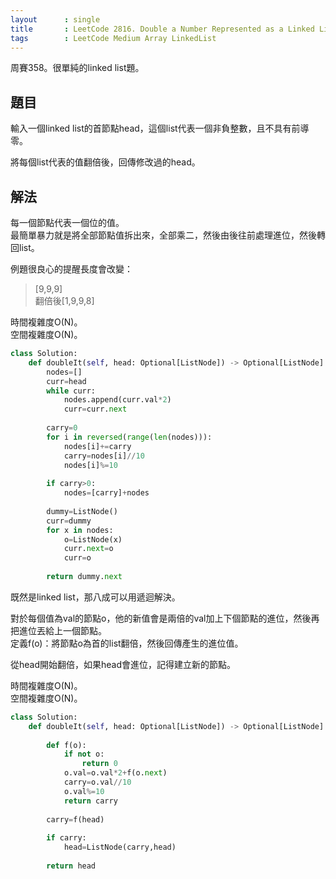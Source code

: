```yaml
---
layout      : single
title       : LeetCode 2816. Double a Number Represented as a Linked List
tags        : LeetCode Medium Array LinkedList
---
```

周賽358。很單純的linked list題。  

## 題目

輸入一個linked list的首節點head，這個list代表一個非負整數，且不具有前導零。  

將每個list代表的值翻倍後，回傳修改過的head。  

## 解法

每一個節點代表一個位的值。  
最簡單暴力就是將全部節點值拆出來，全部乘二，然後由後往前處理進位，然後轉回list。  

例題很良心的提醒長度會改變：  
> [9,9,9]  
> 翻倍後[1,9,9,8]  

時間複雜度O(N)。  
空間複雜度O(N)。  

```python
class Solution:
    def doubleIt(self, head: Optional[ListNode]) -> Optional[ListNode]:
        nodes=[]
        curr=head
        while curr:
            nodes.append(curr.val*2)
            curr=curr.next
            
        carry=0
        for i in reversed(range(len(nodes))):
            nodes[i]+=carry
            carry=nodes[i]//10
            nodes[i]%=10
            
        if carry>0:
            nodes=[carry]+nodes
        
        dummy=ListNode()
        curr=dummy
        for x in nodes:
            o=ListNode(x)
            curr.next=o
            curr=o
        
        return dummy.next
```

既然是linked list，那八成可以用遞迴解決。  

對於每個值為val的節點o，他的新值會是兩倍的val加上下個節點的進位，然後再把進位丟給上一個節點。  
定義f(o)：將節點o為首的list翻倍，然後回傳產生的進位值。  

從head開始翻倍，如果head會進位，記得建立新的節點。  

時間複雜度O(N)。  
空間複雜度O(N)。  

```python
class Solution:
    def doubleIt(self, head: Optional[ListNode]) -> Optional[ListNode]:
        
        def f(o):
            if not o:
                return 0
            o.val=o.val*2+f(o.next)
            carry=o.val//10
            o.val%=10
            return carry
        
        carry=f(head)
        
        if carry:
            head=ListNode(carry,head)    
            
        return head
```
